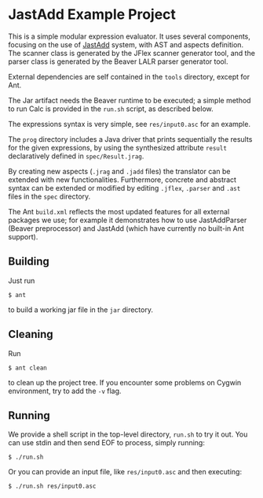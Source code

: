 # JastAdd Example Project

This is a simple modular expression evaluator. It uses several components,
focusing on the use of [JastAdd](http://jastadd.org) system, with AST and aspects definition.
The scanner class is generated by the JFlex scanner generator tool, and the
parser class is generated by the Beaver LALR parser generator tool.

External dependencies are self contained in the `tools` directory, except
for Ant.

The Jar artifact needs the Beaver runtime to be executed; a simple method to
run Calc is provided in the `run.sh` script, as described below.

The expressions syntax is very simple, see `res/input0.asc` for an example.

The `prog` directory includes a Java driver that prints sequentially the
results for the given expressions, by using the synthesized attribute
`result` declaratively defined in `spec/Result.jrag`.

By creating new aspects (`.jrag` and `.jadd` files) the translator can be
extended with new functionalities. Furthermore, concrete and abstract syntax
can be extended or modified by editing `.jflex`, `.parser` and `.ast` files
in the `spec` directory.

The Ant `build.xml` reflects the most updated features for all external
packages we use; for example it demonstrates how to use JastAddParser
(Beaver preprocessor) and JastAdd (which have currently no built-in Ant
support).

## Building

Just run

	$ ant

to build a working jar file in the `jar` directory.

## Cleaning

Run

	$ ant clean

to clean up the project tree.
If you encounter some problems on Cygwin environment, try to add the `-v` flag.

## Running

We provide a shell script in the top-level directory, `run.sh` to try it out.
You can use stdin and then send EOF to process, simply running:

	$ ./run.sh

Or you can provide an input file, like `res/input0.asc` and then executing:

	$ ./run.sh res/input0.asc
